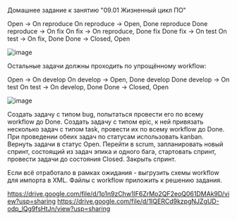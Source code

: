 Домашнее задание к занятию "09.01 Жизненный цикл ПО"


Open -> On reproduce
On reproduce -> Open, Done reproduce
Done reproduce -> On fix
On fix -> On reproduce, Done fix
Done fix -> On test
On test -> On fix, Done
Done -> Closed, Open

![image](https://user-images.githubusercontent.com/75790619/213777392-18ce571a-332b-445c-93cc-b316ae0e7d62.png)


Остальные задачи должны проходить по упрощённому workflow:

Open -> On develop
On develop -> Open, Done develop
Done develop -> On test
On test -> On develop, Done
Done -> Closed, Open

![image](https://user-images.githubusercontent.com/75790619/213777548-a7465d15-5789-4b49-a111-f81bed569835.png)


Создать задачу с типом bug, попытаться провести его по всему workflow до Done. Создать задачу с типом epic, к ней привязать несколько задач с типом task, провести их по всему workflow до Done. При проведении обеих задач по статусам использовать kanban. Вернуть задачи в статус Open. Перейти в scrum, запланировать новый спринт, состоящий из задач эпика и одного бага, стартовать спринт, провести задачи до состояния Closed. Закрыть спринт.

Если всё отработало в рамках ожидания - выгрузить схемы workflow для импорта в XML. Файлы с workflow приложить к решению задания.

https://drive.google.com/file/d/1p1n9zChw1lF6ZrMo2QF2eoQ061DMAk9D/view?usp=sharing
https://drive.google.com/file/d/1IQERCd9kzpgNJZgUD-odp_lQg9fsHtJn/view?usp=sharing
